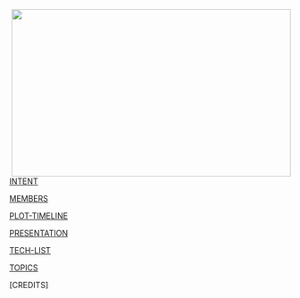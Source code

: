 <img align="right" width="500" height="300" src="https://raw.githubusercontent.com/trekshcool/Ironman3/master/Image/mainpic.jpg">


[INTENT](https://trekshcool.github.io/Ironman3/intent)


[MEMBERS](https://trekshcool.github.io/Ironman3/title) 


[PLOT-TIMELINE](https://trekshcool.github.io/Ironman3/timeline)


[PRESENTATION](https://wpi0-my.sharepoint.com/:p:/g/personal/ywang19_wpi_edu/ESj-T-cV6L5BsdQs8iHdUJIB08nmae9FZn6KZfJCL863yg?e=nVqANc)


[TECH-LIST](https://trekshcool.github.io/Ironman3/techlist)


[TOPICS](https://trekshcool.github.io/Ironman3/topics)


[CREDITS]





